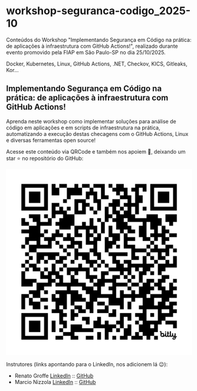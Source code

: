# workshop-seguranca-codigo_2025-10
Conteúdos do Workshop "Implementando Segurança em Código na prática: de aplicações à infraestrutura com GitHub Actions!", realizado durante evento promovido pela FIAP em São Paulo-SP no dia 25/10/2025.

Docker, Kubernetes, Linux, GitHub Actions, .NET, Checkov, KICS, Gitleaks, Kor...

## Implementando Segurança em Código na prática: de aplicações à infraestrutura com GitHub Actions!

Aprenda neste workshop como implementar soluções para análise de código em aplicações e em scripts de infraestrutura na prática, automatizando a execução destas checagens com o GitHub Actions, Linux e diversas ferramentas open source!

Acesse este conteúdo via QRCode e também nos apoiem 🙌, deixando um star ⭐ no repositório do GitHub:

![QRCode Conteúdo](img/qrcode-readme.png)

Instrutores (links apontando para o LinkedIn, nos adicionem lá 😉):
- Renato Groffe [LinkedIn](https://www.linkedin.com/in/renatogroffe/) :: [GitHub](https://github.com/renatogroffe)
- Marcio Nizzola [LinkedIn](https://www.linkedin.com/in/nizzola/) :: [GitHub](https://github.com/nizzola)

